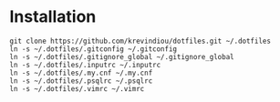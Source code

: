 Installation
============

    git clone https://github.com/krevindiou/dotfiles.git ~/.dotfiles
    ln -s ~/.dotfiles/.gitconfig ~/.gitconfig
    ln -s ~/.dotfiles/.gitignore_global ~/.gitignore_global
    ln -s ~/.dotfiles/.inputrc ~/.inputrc
    ln -s ~/.dotfiles/.my.cnf ~/.my.cnf
    ln -s ~/.dotfiles/.psqlrc ~/.psqlrc
    ln -s ~/.dotfiles/.vimrc ~/.vimrc
